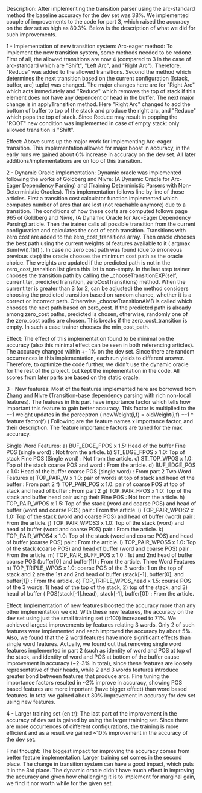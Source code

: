 Description:
After implementing the transition parser using the arc-standard method the baseline accuracy for the dev set was 38%. We implemented couple of improvements to the code for part 3, which raised the accuracy on the dev set as high as 80.3%. Below is the description of what we did for such improvements.

1 - Implementation of new transition system: Arc-eager method:
To implement the new transition system, some methods needed to be redone. First of all, the allowed transitions are now 4 (compared to 3 in the case of arc-standard which are "Shift", "Left Arc", and "Right Arc"). Therefore, "Reduce" was added to the allowed transitions. 
Second the method which determines the next transition based on the current configuration ([stack, buffer, arc] tuple) was changed. The major changes here are for "Right Arc" which acts immediately and "Reduce" which removes the top of stack if this element does not have any dependent or head in the buffer.
The next major change is in applyTransition method. Here "Right Arc" changed to add the bottom of buffer to top of the stack and produce the right arc, and "Reduce" which pops the top of stack.
Since Reduce may result in popping the "ROOT" new condition was implemented in case of empty stack: only allowed transition is "Shift".

Effect:
Above sums up the major work for implementing Arc-eager transition. This implementation allowed for major boost in accuracy, in the early runs we gained about 6% increase in accuracy on the dev set. All later additions/implementations are on top of this transition.

2 - Dynamic Oracle implementation:
Dynamic oracle was implemented following the works of Goldberg and Nivre: (A Dynamic Oracle for Arc-Eager Dependency Parsing) and (Training Deterministic Parsers with Non-Deterministic Oracles). This implementation follows line by line of those articles.
First a transition cost calculator function implemented which computes number of arcs that are lost (not reachable anymore) due to a transition. The conditions of how these costs are computed follows page 965 of Goldberg and Nivre, (A Dynamic Oracle for Arc-Eager Dependency Parsing) article.
Then the trainer calls all possible transition from the current configuration and calculates the cost of each transition. Transitions with zero cost are added to the zero_cost_transitions array. Then oracle chooses the best path using the current weights of features available to it ( argmax Sum(w(i).f(i)) ). In case no zero cost path was found (due to erroneous previous step) the oracle chooses the minimum cost path  as the oracle choice. The weights are updated if the predicted path is not in the zero_cost_transition list given this list is non-empty.
In the last step trainer chooses the transition path by calling the _chooseTransitionEXP(self, currentIter, predictedTransition, zeroCostTransitions) method. When the currentIter is greater than 3 (or 2, can be adjusted) the method considers choosing the predicted transition based on random chance, whether it is a correct or incorrect path. Otherwise _chooseTransitionAMB is called which chooses the next path based on zero_cost. If the predicted path is already among zero_cost paths, predicted is chosen, otherwise, randomly one of the zero_cost paths are chosen. This breaks if the zero_cost_transition is empty. In such a case trainer chooses the min_cost_path.

Effect:
The effect of this implementation found to be minimal on the accuracy (also this minimal effect can be seen in both referencing articles). The accuracy changed within +- 1% on the dev set. Since there are random occurrences in this implementation, each run yields to different answer. Therefore, to optimize the code further, we didn't use the dynamic oracle for the rest of the project, but kept the implementation in the code. All scores from later parts are based on the static oracle.

3 - New features:
Most of the features implemented here are borrowed from Zhang and Nivre (Transition-base dependency parsing with rich non-local features). The features in this part have importance factor which tells how important this feature to gain better accuracy. This factor is multiplied to the +-1 weight updates in the perceptron ( newWeight(i,f) = oldWeight(i,f) +-1 * feature factor(f) )
Following are the feature names x importance factor, and their description. The feature importance factors are tuned for the max accuracy.

Single Word Features:
a) BUF_EDGE_FPOS x 1.5: Head of the buffer Fine POS (single word) : Not from the article.
b) ST_EDGE_FPOS x 1.0: Top of stack Fine POS (Single word) : Not from the article.
c) ST_TOP_WPOS x 1.0: Top of the stack coarse POS and word : From the article.
d) BUF_EDGE_POS x 1.0: Head of the buffer coarse POS (single word) : From part 2
Two Word Features
e) TOP_PAIR_W x 1.0: pair of words at top of stack and head of the buffer : From part 2
f) TOP_PAIR_POS x 1.0: pair of coarse POS at top of stack and head of buffer : From part 2
g) TOP_PAIR_FPOS x 1.0: Top of the stack and buffer head pair using their Fine POS : Not from the article.
h) TOP_PAIR_WPOS x 1.5: Top of the stack (word and coarse POS) and head of buffer (word and coarse POS) pair : From the article. 
i) TOP_PAIR_WPOS2 x 1.0: Top of the stack (word and coarse POS) and head of buffer (word) pair : From the article. 
j) TOP_PAIR_WPOS3 x 1.0: Top of the stack (word) and head of buffer (word and coarse POS) pair : From the article. 
k) TOP_PAIR_WPOS4 x 1.0: Top of the stack (word and coarse POS) and head of buffer (coarse POS) pair : From the article. 
l) TOP_PAIR_WPOS5 x 1.0: Top of the stack (coarse POS) and head of buffer (word and coarse POS) pair : From the article. 
m) TOP_PAIR_BUFF_POS x 1.0 : 1st and 2nd head of buffer coarse POS (buffer[0] and buffer[1]) : From the article.
Three Word Features
n) TOP_TRIPLE_WPOS x 1.0: coarse POS of the 3 words: 1 on the top of stack and 2 are the 1st and 2nd head of buffer (stack[-1], buffer[0], and buffer[1]) : From the article.
o) TOP_TRIPLE_WPOS_head x 1.5: course POS of the 3 words: 1) head of the top of the stack, 2) top of the stack, and 3) head of buffer ( POS(stack[-1].head), stack[-1], buffer[0]) : From the article.

Effect:
Implementation of new features boosted the accuracy more than any other implementation we did. With these new features, the accuracy on the dev set using just the small training set (tr100) increased to 71%. We achieved largest improvements by features relating 3 words. Only 2 of such features were implemented and each improved the accuracy by about 5%. Also, we found that the 2 word features have more significant effects than single word features. Actually, we found out that removing single word features implemented in part 2 (such as identity of word and POS at top of the stack, and identity of word and POS at bottom of the buffer cause improvement in accuracy (~2-3% in total), since these features are loosely representative of their heads, while 2 and 3 words features introduce greater bond between features that produce arcs. Fine tuning the importance factors resulted in ~2% improve in accuracy, showing POS based features are more important (have bigger effect) than word based features.
In total we gained about 30% improvement in accuracy for dev set using new features.

4 - Larger training set (en.tr):
The last part of the improvement in the accuracy of dev set is gained by using the larger training set. Since there are more occurrences of different configurations, the training is more efficient and as a result we gained ~10% improvement in the accuracy of the dev set.

Final thought:
The biggest impact for improving the accuracy comes from better feature implementation. Larger training set comes in the second place. The change in transition system can have a good impact, which puts it in the 3rd place. The dynamic oracle didn't have much effect in improving the accuracy and given how challenging it is to implement for marginal gain, we find it nor worth while for the given set.
